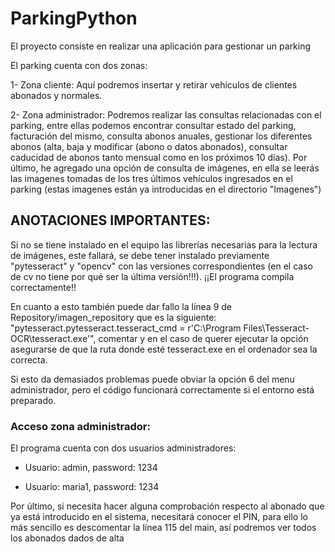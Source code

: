 # ParkingPython
El proyecto consiste en realizar una aplicación para gestionar un parking

El parking cuenta con dos zonas:


1- Zona cliente: Aquí podremos insertar y retirar vehículos de clientes abonados y normales.

2- Zona administrador: Podremos realizar las consultas relacionadas con el parking, entre ellas podemos encontrar consultar estado del parking, facturación del mismo, consulta abonos anuales, gestionar los diferentes abonos (alta, baja y modificar (abono o datos abonados), consultar caducidad de abonos tanto mensual como en los próximos 10 días). Por último, he agregado una opción de consulta de imágenes, en ella se leerás las imagenes tomadas de los tres últimos vehículos ingresados en el parking (estas imagenes están ya introducidas en el directorio "Imagenes")

## ANOTACIONES IMPORTANTES:

Si no se tiene instalado en el equipo las librerías necesarias para la lectura de imágenes, este fallará, se debe tener instalado previamente "pytesseract" y "opencv" con las versiones correspondientes (en el caso de cv no tiene por qué ser la última versión!!!). ¡¡El programa compila correctamente!!

En cuanto a esto también puede dar fallo la línea 9 de Repository/imagen_repository que es la siguiente: "pytesseract.pytesseract.tesseract_cmd = r'C:\Program Files\Tesseract-OCR\tesseract.exe'", comentar y en el caso de querer ejecutar la opción asegurarse de que la ruta donde esté tesseract.exe en el ordenador sea la correcta.


Si esto da demasiados problemas puede obviar la opción 6 del menu administrador, pero el código funcionará correctamente si el entorno está preparado.

### Acceso zona administrador:
El programa cuenta con dos usuarios administradores:

- Usuario: admin, password: 1234

- Usuario: maria1, password: 1234

Por último, si necesita hacer alguna comprobación respecto al abonado que ya está introducido en el sistema, necesitará conocer el PIN, para ello lo más sencillo es descomentar la línea 115 del main, así podremos ver todos los abonados dados de alta





